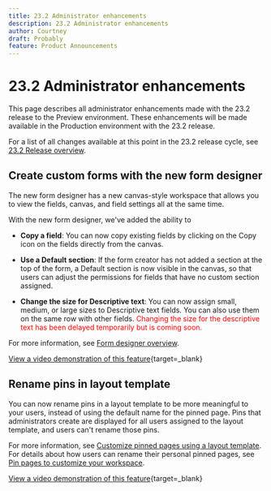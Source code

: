 ```yaml
---
title: 23.2 Administrator enhancements
description: 23.2 Administrator enhancements
author: Courtney
draft: Probably
feature: Product Announcements
---
```

# 23.2 Administrator enhancements

This page describes all administrator enhancements made with the 23.2 release to the Preview environment. These enhancements will be made available in the Production environment with the 23.2 release. 

For a list of all changes available at this point in the 23.2 release cycle, see [23.2 Release overview](/help/quicksilver/product-announcements/product-releases/23.2-release-activity/23-2-release-overview.md).

## Create custom forms with the new form designer

The new form designer has a new canvas-style workspace that allows you to view the fields, canvas, and field settings all at the same time.

With the new form designer, we've added the ability to 

* **Copy a field**: You can now copy existing fields by clicking on the Copy icon on the fields directly from the canvas. 

* **Use a Default section**: If the form creator has not added a section at the top of the form, a Default section is now visible in the canvas, so that users can adjust the permissions for fields that have no custom section assigned. 

* **Change the size for Descriptive text**: You can now assign small, medium, or large sizes to Descriptive text fields. You can also use them on the same row with other fields. <span style="color: #ff0000;"> Changing the size for the descriptive text has been delayed temporarily but is coming soon.</span></li> 

For more information, see [Form designer overview](/help/quicksilver/administration-and-setup/customize-workfront/create-manage-custom-forms/form-designer/form-designer-overview.md).

[View a video demonstration of this feature](https://video.tv.adobe.com/v/3416586/){target=_blank}

## Rename pins in layout template

You can now rename pins in a layout template to be more meaningful to your users, instead of using the default name for the pinned page. Pins that administrators create are displayed for all users assigned to the layout template, and users can't rename those pins.

For more information, see [Customize pinned pages using a layout template](/help/quicksilver/administration-and-setup/customize-workfront/use-layout-templates/customize-pinned-pages.md). For details about how users can rename their personal pinned pages, see [Pin pages to customize your workspace](/help/quicksilver/workfront-basics/the-new-workfront-experience/pin-pages.md).

[View a video demonstration of this feature](https://video.tv.adobe.com/v/3414364/){target=_blank}